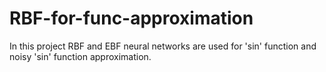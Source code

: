# RBF-for-func-approximation

In this project RBF and EBF neural networks are used for 'sin' function and noisy 'sin' function approximation. 
